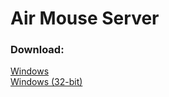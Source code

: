 # Air Mouse Server
### Download:
[Windows](https://github.com/mahad-ahmed/Air-Mouse-Server/raw/master/x64/Release/AirMouse_v3.2.3.zip)
<br>[Windows (32-bit)](https://github.com/mahad-ahmed/Air-Mouse-Server/raw/master/Release/AirMouse_x86_v3.2.3.zip)
